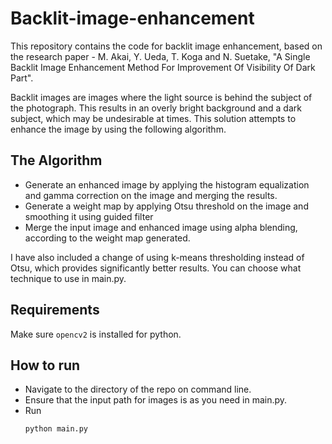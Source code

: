 # Backlit-image-enhancement
This repository contains the code for backlit image enhancement, based on the research paper - M. Akai, Y. Ueda, T. Koga and N. Suetake, "A Single Backlit Image Enhancement Method For Improvement Of Visibility Of Dark Part".

Backlit images are images where the light source is behind the subject of the photograph. This results in an overly bright background and a dark subject, which may be undesirable at times. This solution attempts to enhance the image by using the following algorithm.

## The Algorithm 
<ul>
  <li>Generate an enhanced image by applying the histogram equalization and gamma correction on the image and merging the results.</li>
  <li>Generate a weight map by applying Otsu threshold on the image and smoothing it using guided filter</li>
  <li>Merge the input image and enhanced image using alpha blending, according to the weight map generated.</li>
</ul>

I have also included a change of using k-means thresholding instead of Otsu, which provides significantly better results. You can choose what technique to use in main.py.

## Requirements
Make sure `opencv2` is installed for python.

## How to run
<ul>
  <li>Navigate to the directory of the repo on command line.</li>
   <li>Ensure that the input path for images is as you need in main.py.</li>
  <li>Run 
    
    python main.py
  </li>
 
</ul>

